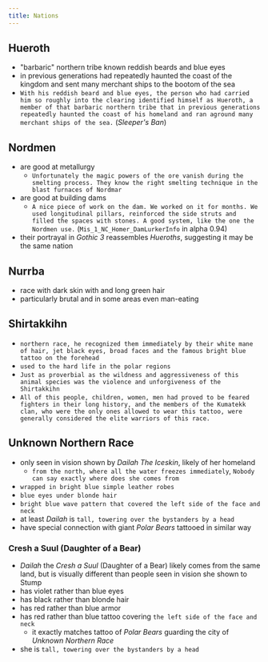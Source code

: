 ```yaml
---
title: Nations
---
```


## Hueroth
- "barbaric" northern tribe known reddish beards and blue eyes
- in previous generations had repeatedly haunted the coast of the kingdom and sent many merchant ships to the bootom of the sea
- `With his reddish beard and blue eyes, the person who had carried him so roughly into the clearing identified himself as Hueroth, a member of that barbaric northern tribe that in previous generations repeatedly haunted the coast of his homeland and ran aground many merchant ships of the sea.` (_Sleeper's Ban_)

## Nordmen
- are good at metallurgy
  - `Unfortunately the magic powers of the ore vanish during the smelting process. They know the right smelting technique in the blast furnaces of Nordmar`
- are good at building dams
  - `A nice piece of work on the dam. We worked on it for months. We used longitudinal pillars, reinforced the side struts and filled the spaces with stones. A good system, like the one the Nordmen use.` (`Mis_1_NC_Homer_DamLurkerInfo` in alpha 0.94)
- their portrayal in _Gothic 3_ reassembles _Hueroths_, suggesting it may be the same nation

## Nurrba
- race with dark skin with and long green hair
- particularly brutal and in some areas even man-eating

## Shirtakkihn
- `northern race, he recognized them immediately by their white mane of hair, jet black eyes, broad faces and the famous bright blue tattoo on the forehead`
- `used to the hard life in the polar regions`
- `Just as proverbial as the wildness and aggressiveness of this animal species was the violence and unforgiveness
of the Shirtakkihn`
- `All of this people, children, women, men had proved to be feared fighters in their long history, and the members of the
Kumatekk clan, who were the only ones allowed to wear this tattoo, were generally considered the elite warriors of this race.`

## Unknown Northern Race
- only seen in vision shown by _Dailah The Iceskin_, likely of her homeland
  - `from the north, where all the water freezes immediately`, `Nobody can say exactly where does she comes from`
- `wrapped in bright blue simple leather robes`
- `blue eyes under blonde hair`
- `bright blue wave pattern that covered the left side of the face and neck`
- at least _Dailah_ is `tall, towering over the bystanders by a head`
- have special connection with giant _Polar Bears_ tattooed in similar way

### Cresh a Suul (Daughter of a Bear)
- _Dailah_ the _Cresh a Suul_ (Daughter of a Bear) likely comes from the same land, but is visually different than people seen in vision she shown to Stump
- has violet rather than blue eyes
- has black rather than blonde hair
- has red rather than blue armor
- has red rather than blue tattoo covering `the left side of the face and neck`
  - it exactly matches tattoo of _Polar Bears_ guarding the city of _Unknown Northern Race_ 
- she is `tall, towering over the bystanders by a head`

